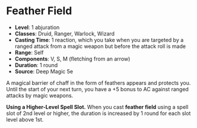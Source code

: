 # Feather Field

- **Level**: 1 abjuration
- **Classes**: Druid, Ranger, Warlock, Wizard
- **Casting Time**: 1 reaction, which you take when you are targeted by a ranged attack from a magic weapon but before the attack roll is made
- **Range**: Self
- **Components**: V, S, M (fletching from an arrow)
- **Duration**: 1 round
- **Source**: Deep Magic 5e

A magical barrier of chaff in the form of feathers appears and protects you. Until the start of your next turn, you have a +5 bonus to AC against ranged attacks by magic weapons.

**Using a Higher-Level Spell Slot.** When you cast **feather field** using a spell slot of 2nd level or higher, the duration is increased by 1 round for each slot level above 1st.
